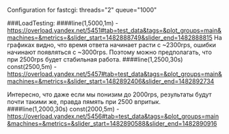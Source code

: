 Configuration for fastcgi: threads="2" queue="1000"

###LoadTesting:
####line(1,5000,1m) - https://overload.yandex.net/5451#tab=test_data&tags=&plot_groups=main&machines=&metrics=&slider_start=1482888749&slider_end=1482888815
На графиках видно, что время ответа начинает расти с ~2300rps, ошибки начинают появляться с ~3000rps.
Поэтому можно предполагать, что при 2500rps будет стабильная работа.
####line(1,2500,30s) const(2500,5m) -https://overload.yandex.net/5457#tab=test_data&tags=&plot_groups=main&machines=&metrics=&slider_start=1482892406&slider_end=1482892734

Интересно, что даже если мы понизим до 2000rps, результаты будут почти такими же, правда пямять при 2500 впритык.
####line(1,2000,30s) const(2000,5m) - https://overload.yandex.net/5456#tab=test_data&tags=&plot_groups=main&machines=&metrics=&slider_start=1482890588&slider_end=1482890916
